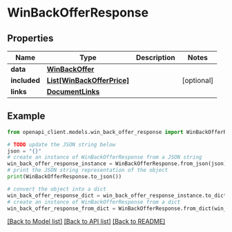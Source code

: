 # WinBackOfferResponse


## Properties

Name | Type | Description | Notes
------------ | ------------- | ------------- | -------------
**data** | [**WinBackOffer**](WinBackOffer.md) |  | 
**included** | [**List[WinBackOfferPrice]**](WinBackOfferPrice.md) |  | [optional] 
**links** | [**DocumentLinks**](DocumentLinks.md) |  | 

## Example

```python
from openapi_client.models.win_back_offer_response import WinBackOfferResponse

# TODO update the JSON string below
json = "{}"
# create an instance of WinBackOfferResponse from a JSON string
win_back_offer_response_instance = WinBackOfferResponse.from_json(json)
# print the JSON string representation of the object
print(WinBackOfferResponse.to_json())

# convert the object into a dict
win_back_offer_response_dict = win_back_offer_response_instance.to_dict()
# create an instance of WinBackOfferResponse from a dict
win_back_offer_response_from_dict = WinBackOfferResponse.from_dict(win_back_offer_response_dict)
```
[[Back to Model list]](../README.md#documentation-for-models) [[Back to API list]](../README.md#documentation-for-api-endpoints) [[Back to README]](../README.md)


